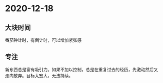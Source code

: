 # 2020-12-18

## 大块时间

番茄钟计时，有倒计时，可以增加紧张感  

## 专注

新东西总是富有吸引力。如果不加以控制，总是在重复过去的经历，先激动然后又走向放弃。目标太宏大，无法持续。  

